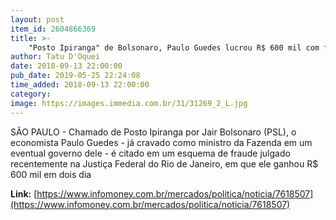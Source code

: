 ```yaml
---
layout: post
item_id: 2604866369
title: >-
    "Posto Ipiranga" de Bolsonaro, Paulo Guedes lucrou R$ 600 mil com fraude na Bolsa, diz revista
author: Tatu D'Oquei
date: 2018-09-13 22:00:00
pub_date: 2019-05-25 22:24:08
time_added: 2018-09-13 22:00:00
category: 
image: https://images.immedia.com.br/31/31269_2_L.jpg
---
```


SÃO PAULO - Chamado de Posto Ipiranga por Jair Bolsonaro (PSL), o economista Paulo Guedes - já cravado como ministro da Fazenda em um eventual governo dele - é citado em um esquema de fraude julgado recentemente na Justiça Federal do Rio de Janeiro, em que ele ganhou R$ 600 mil em dois dia

**Link:** [https://www.infomoney.com.br/mercados/politica/noticia/7618507](https://www.infomoney.com.br/mercados/politica/noticia/7618507)

